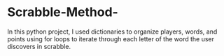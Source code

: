 # Scrabble-Method-
In this python project, I used dictionaries to organize players, words, and points using for loops to iterate through each letter of the word the user discovers in scrabble. 
